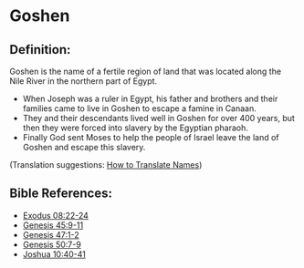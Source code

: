 # Goshen #

## Definition: ##

Goshen is the name of a fertile region of land that was located along the Nile River in the northern part of Egypt.

 * When Joseph was a ruler in Egypt, his father and brothers and their families came to live in Goshen to escape a famine in Canaan.
 * They and their descendants lived well in Goshen for over 400 years, but then they were forced into slavery by the Egyptian pharaoh.
 * Finally God sent Moses to help the people of Israel leave the land of Goshen and escape this slavery.

(Translation suggestions: [How to Translate Names](en/ta-vol1/translate/man/translate-names))



## Bible References: ##

* [Exodus 08:22-24](en/tn/exo/help/08/22)
* [Genesis 45:9-11](en/tn/gen/help/45/09)
* [Genesis 47:1-2](en/tn/gen/help/47/01)
* [Genesis 50:7-9](en/tn/gen/help/50/07)
* [Joshua 10:40-41](en/tn/jos/help/10/40)